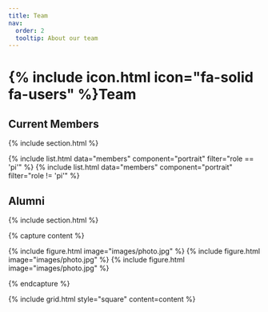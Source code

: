 ```yaml
---
title: Team
nav:
  order: 2
  tooltip: About our team
---
```


# {% include icon.html icon="fa-solid fa-users" %}Team

## Current Members

{% include section.html %}

{% include list.html data="members" component="portrait" filter="role == 'pi'" %}
{% include list.html data="members" component="portrait" filter="role != 'pi'" %}



## Alumni

{% include section.html %}

{% capture content %}

{% include figure.html image="images/photo.jpg" %}
{% include figure.html image="images/photo.jpg" %}
{% include figure.html image="images/photo.jpg" %}

{% endcapture %}

{% include grid.html style="square" content=content %}
